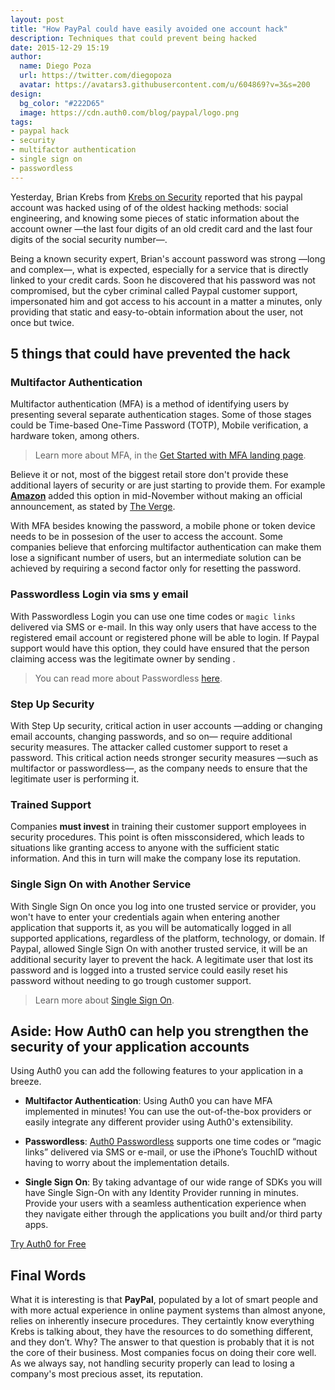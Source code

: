 ```yaml
---
layout: post
title: "How PayPal could have easily avoided one account hack"
description: Techniques that could prevent being hacked
date: 2015-12-29 15:19
author: 
  name: Diego Poza
  url: https://twitter.com/diegopoza
  avatar: https://avatars3.githubusercontent.com/u/604869?v=3&s=200
design: 
  bg_color: "#222D65"
  image: https://cdn.auth0.com/blog/paypal/logo.png 
tags: 
- paypal hack
- security
- multifactor authentication
- single sign on
- passwordless
---
```


Yesterday, Brian Krebs from [Krebs on Security](http://krebsonsecurity.com/2015/12/2016-reality-lazy-authentication-still-the-norm/) reported that his paypal account was hacked using of of the oldest hacking methods: social engineering, and knowing some pieces of static information about the account owner —the last four digits of an old credit card and the last four digits of the social security number—.

Being a known security expert, Brian's account password was strong —long and complex—, what is expected, especially for a service that is directly linked to your credit cards. Soon he discovered that his password was not compromised, but the cyber criminal called Paypal customer support, impersonated him and got access to his account in a matter a minutes, only providing that static and easy-to-obtain information about the user, not once but twice.

## 5 things that could have prevented the hack

### Multifactor Authentication

Multifactor authentication (MFA) is a method of identifying users by presenting several separate authentication stages. Some of those stages could be Time-based One-Time Password (TOTP), Mobile verification, a hardware token, among others. 

> Learn more about MFA, in the [Get Started with MFA landing page](https://auth0.com/learn/get-started-with-mfa).

Believe it or not, most of the biggest retail store don't provide these additional layers of security or are just starting to provide them. For example [**Amazon**](http://www.amazon.com) added this option in mid-November without making an official announcement, as stated by [The Verge](http://www.theverge.com/2015/11/18/9753888/amazon-two-factor-authentication-2fa).

With MFA besides knowing the password, a mobile phone or token device needs to be in possesion of the user to access the account. Some companies believe that enforcing multifactor authentication can make them lose a significant number of users, but an intermediate solution  can be achieved by requiring a second factor only for resetting the password.

### Passwordless Login via sms y email
With Passwordless Login you can use one time codes or `magic links` delivered via SMS or e-mail. In this way only users that have access to the registered email account or registered phone will be able to login. If Paypal support would have this option, they could have ensured that the person claiming access was the legitimate owner by sending .
​​
> You can read more about Passwordless [here](https://auth0.com/blog/2015/09/30/auth0-passwordless-email-authentication-and-sms-login-without-passwords/).


### Step Up Security
With Step Up security, critical action in user accounts —adding or changing email accounts, changing passwords, and so on— require additional security measures. The attacker called customer support to reset a password. This critical action needs stronger security measures —such as multifactor or passwordless—, as the company needs to ensure that the legitimate user is performing it. 

### Trained Support
Companies **must invest** in training their customer support employees in security procedures. This point is often missconsidered, which leads to situations like granting access to anyone with the sufficient static information. And this in turn will make the company   lose its reputation.

### Single Sign On with Another Service
With Single Sign On once you log into one trusted service or provider, you won't have to enter your credentials again when entering another application that supports it, as you will be automatically logged in all supported applications, regardless of the platform, technology, or domain.
If Paypal, allowed Single Sign On with another trusted service, it will be an additional security layer to prevent the hack. A legitimate user that lost its password and is logged into a trusted service could easily reset his password without needing to go trough customer support.

> Learn more about [Single Sign On](https://auth0.com/learn/how-to-implement-single-sign-on).

## Aside: How Auth0 can help you strengthen the security of your application accounts
Using Auth0 you can add the following features to your application in a breeze.

- **Multifactor Authentication**: Using Auth0 you can have MFA implemented in minutes! You can use the out-of-the-box providers or easily integrate any different provider using Auth0's extensibility.

- **Passwordless**: [Auth0 Passwordless](https://auth0.com/passwordless) supports one time codes or “magic links” delivered via SMS or e-mail, or use the iPhone’s TouchID without having to worry about the implementation details. 
- **Single Sign On**: By taking advantage of our wide range of SDKs you will have Single Sign-On with any Identity Provider running in minutes. Provide your users with a seamless authentication experience when they navigate either through the applications you built and/or third party apps.

<a href="javascript:signup()" class="btn btn-lg btn-success"> 
Try <span>Auth0 </span>for Free</a>

## Final Words
What it is interesting is that **PayPal**, populated by a lot of smart people and with more actual experience in online payment systems than almost anyone, relies on inherently insecure procedures. They certaintly know everything Krebs is talking about, they have the resources to do something different, and they don’t. Why? The answer to that question is probably that it is not the core of their business. Most companies focus on doing their core well. As we always say, not handling security properly can lead to losing a company's most precious asset, its reputation.
